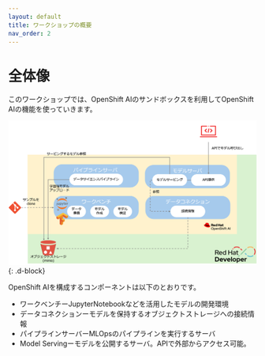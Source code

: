 ```yaml
---
layout: default
title: ワークショップの概要
nav_order: 2
---
```


# 全体像

このワークショップでは、OpenShift AIのサンドボックスを利用してOpenShift AIの機能を使っていきます。

![](../../assets/overview.png){: .d-block}


OpenShift AIを構成するコンポーネントは以下のとおりです。

* ワークベンチーJupyterNotebookなどを活用したモデルの開発環境
* データコネクションーモデルを保持するオブジェクトストレージへの接続情報
* パイプラインサーバーMLOpsのパイプラインを実行するサーバ
* Model Servingーモデルを公開するサーバ。APIで外部からアクセス可能。